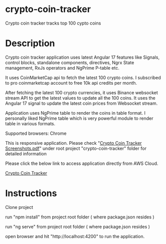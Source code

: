 # crypto-coin-tracker
Crypto coin tracker tracks top 100 cypto coins


# Description
Crypto coin tracker application uses latest Angular 17 features like Signals, control blocks, standalone components, directives, Ngrx State management, RxJs operators and NgPrime P-table etc.

It uses CoinMarketCap api to fetch the latest 100 crypto coins. I subscribed to pro coinmarketcap account to free 10k api credits per month.

After fetching the latest 100 crypto currencies, it uses Binance websocket stream API to get the latest values to update all the 100 coins. It uses the Angular 17 signal to update the latest coin prices from Websocket stream.

Application uses NgPrime table to render the coins in table format. I personally liked NgPrime table which is very powerful module to render table in various formats.

Supported browsers: Chrome

This is responsive application. Please check "[Crypto Coin Tracker Screenshots.pdf]([https://github.com/sreetui/one-time-loan-payment/blob/main/Loan%20Payment%20Screenshots.pdf](https://github.com/sreetui/crypto-coin-tracker/blob/main/Crypto%20Coin%20Tracker%20Screenshots.pdf))" under root project "crypto-coin-tracker" folder for detailed information

Please click the below link to access application directly from AWS Cloud.

[Crypto Coin Tracker](http://sree-crypto-coin-tracker.s3-website-us-east-1.amazonaws.com/)



# Instructions
Clone project

run "npm install" from project root folder ( where package.json resides )

run "ng serve" from project root folder ( where package.json resides )

open browser and hit "http://localhost:4200" to run the application.
